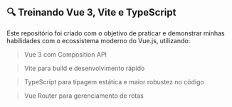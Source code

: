 ## 🔍 Treinando Vue 3, Vite e TypeScript

Este repositório foi criado com o objetivo de praticar e demonstrar minhas habilidades com o ecossistema moderno do Vue.js, utilizando:

>Vue 3 com Composition API

>Vite para build e desenvolvimento rápido

>TypeScript para tipagem estática e maior robustez no código

>Vue Router para gerenciamento de rotas